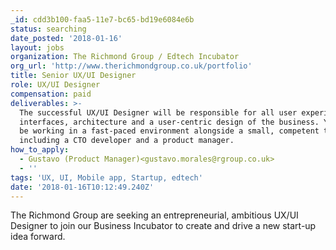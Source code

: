 ```yaml
---
_id: cdd3b100-faa5-11e7-bc65-bd19e6084e6b
status: searching
date_posted: '2018-01-16'
layout: jobs
organization: The Richmond Group / Edtech Incubator
org_url: 'http://www.therichmondgroup.co.uk/portfolio'
title: Senior UX/UI Designer
role: UX/UI Designer
compensation: paid
deliverables: >-
  The successful UX/UI Designer will be responsible for all user experience
  interfaces, architecture and a user-centric design of the business. You will
  be working in a fast-paced environment alongside a small, competent team
  including a CTO developer and a product manager.
how_to_apply:
  - Gustavo (Product Manager)<gustavo.morales@rgroup.co.uk>
  - ''
tags: 'UX, UI, Mobile app, Startup, edtech'
date: '2018-01-16T10:12:49.240Z'
---
```

The Richmond Group are seeking an entrepreneurial, ambitious UX/UI Designer to join our Business Incubator to create and drive a new start-up idea forward.
